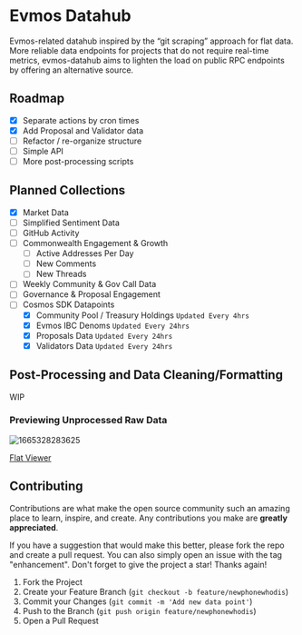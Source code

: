 # Evmos Datahub

Evmos-related datahub inspired by the “git scraping” approach for flat data. More reliable data endpoints for projects that do not require real-time metrics, evmos-datahub aims to lighten the load on public RPC endpoints by offering an alternative source.

<!-- ROADMAP -->
## Roadmap

- [x] Separate actions by cron times
- [x] Add Proposal and Validator data
- [ ] Refactor / re-organize structure 
- [ ] Simple API
- [ ] More post-processing scripts

## Planned Collections
- [x] Market Data 
- [ ] Simplified Sentiment Data
- [ ] GitHub Activity
- [ ] Commonwealth Engagement & Growth
    - [ ] Active Addresses Per Day
    - [ ] New Comments
    - [ ] New Threads
- [ ] Weekly Community & Gov Call Data 
- [ ] Governance & Proposal Engagement
- [ ] Cosmos SDK Datapoints
    - [x] Community Pool / Treasury Holdings `Updated Every 4hrs`
    - [x] Evmos IBC Denoms `Updated Every 24hrs`
    - [x] Proposals Data `Updated Every 24hrs`
    - [x] Validators Data `Updated Every 24hrs`

## Post-Processing and Data Cleaning/Formatting

WIP

### Previewing Unprocessed Raw Data

![1665328283625](https://user-images.githubusercontent.com/16395727/194764536-6b976a09-a3bc-432d-b411-e494dfec87fe.png)

[Flat Viewer](https://flatgithub.com/EvmosGov/evmos-datahub?filename=evmos-market-1h-unprocessed.json&sha=dfaa7a8f9c85af51c7afbabf3df8f34320830bdb&tab=market_cap_rank)



<!-- CONTRIBUTING -->
## Contributing

Contributions are what make the open source community such an amazing place to learn, inspire, and create. Any contributions you make are **greatly appreciated**.

If you have a suggestion that would make this better, please fork the repo and create a pull request. You can also simply open an issue with the tag "enhancement".
Don't forget to give the project a star! Thanks again!

1. Fork the Project
2. Create your Feature Branch (`git checkout -b feature/newphonewhodis`)
3. Commit your Changes (`git commit -m 'Add new data point'`)
4. Push to the Branch (`git push origin feature/newphonewhodis`)
5. Open a Pull Request
